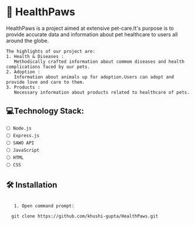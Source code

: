 ## <h1>🐾 HealthPaws</h1>
   HealthPaws is a project aimed at extensive pet-care.It's purpose is to provide accurate data and information about pet healthcare to users all around the globe.
    
    The highlights of our project are:
    1. Health & Diseases :
       Methodically crafted information about commom diseases and health complications faced by our pets.
    2. Adoption :
       Information about animals up for adoption.Users can adopt and provide love and care to them.
    3. Products :
       Necessary information about products related to healthcare of pets.
       
## <h2>:computer:Technology Stack:</h2>
    ⚪ Node.js 
    ⚪ Express.js 
    ⚪ SAWO API 
    ⚪ JavaScript 
    ⚪ HTML 
    ⚪ CSS 
  
## <h2>🛠️ Installation<h2>
       1. Open command prompt:
   ```
     git clone https://github.com/khushi-gupta/HealthPaws.git
   ```
  
  
  

  
       
       
       
